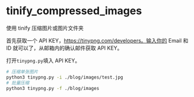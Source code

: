 # tinify_compressed_images
使用 tinify 压缩图片或图片文件夹

首先获取一个 API KEY，https://tinypng.com/developers。输入你的 Email 和 ID 就可以了，从邮箱内的确认邮件获取 API KEY。

打开`tinypng.py`填入 API KEY。

```bash
# 压缩单张图片
python3 tinypng.py -i ./blog/images/test.jpg
# 批量压缩
python3 tinypng.py -f ./blog/images
```

